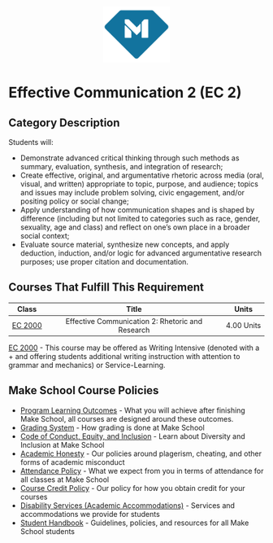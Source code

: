 <p align="center">
  <a href="https://www.makeschool.com">
      <img alt="Make School Logo" src="./Web/logo-icononly.svg" height="110">
  </a>
</p>

# Effective Communication 2 (EC 2)

## Category Description

Students will:

- Demonstrate advanced critical thinking through such methods as summary, evaluation, synthesis, and integration of research; 
- Create effective, original, and argumentative rhetoric across media (oral, visual, and written) appropriate to topic, purpose, and audience; topics and issues may include problem solving, civic engagement, and/or positing policy or social change;
- Apply understanding of how communication shapes and is shaped by difference (including but not limited to categories such as race, gender, sexuality, age and class) and reflect on one’s own place in a broader social context;
- Evaluate source material, synthesize new concepts, and apply deduction, induction, and/or logic for advanced argumentative research purposes; use proper citation and documentation.

## Courses That Fulfill This Requirement

| Class |          Title          |                 Units                  |
|:-----:|:----------------------:|:---------------------------------------:|
|  [EC 2000] |  Effective Communication 2: Rhetoric and Research | 4.00 Units |

[EC 2000] - This course may be offered as Writing Intensive (denoted with a + and offering students additional writing instruction with attention to grammar and mechanics) or Service-Learning.

[EC 2000]:https://drive.google.com/file/d/1t7QVBWNc8J_QEYtlLJbKFuD-DoZ8OIRO/view?usp=sharing


## Make School Course Policies

- [Program Learning Outcomes](https://make.sc/program-learning-outcomes) - What you will achieve after finishing Make School, all courses are designed around these outcomes.
- [Grading System](https://make.sc/grading-system) - How grading is done at Make School
- [Code of Conduct, Equity, and Inclusion](https://make.sc/code-of-conduct) - Learn about Diversity and Inclusion at Make School
- [Academic Honesty](https://make.sc/academic-honesty-policy) - Our policies around plagerism, cheating, and other forms of academic misconduct
- [Attendance Policy](https://make.sc/attendance-policy) - What we expect from you in terms of attendance for all classes at Make School
- [Course Credit Policy](https://make.sc/course-credit-policy) - Our policy for how you obtain credit for your courses
- [Disability Services (Academic Accommodations)](https://make.sc/disability-services) - Services and accommodations we provide for students
- [Student Handbook](https://make.sc/student-handbook) - Guidelines, policies, and resources for all Make School students
